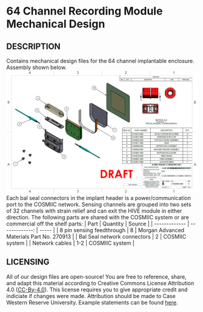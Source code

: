 # 64 Channel Recording Module Mechanical Design

## DESCRIPTION
Contains mechanical design files for the 64 channel implantable enclosure. Assembly shown below.
![alt text](HIVEassembly.PNG?raw=true "HIVE 64 Channel Assembly")
Each bal seal connectors in the implant header is a power/communication port to the COSMIIC network. Sensing channels are grouped into two sets of 32 channels with strain relief and can exit the HIVE module in either direction. The following parts are shared with the COSMIIC system or are commercial off the shelf parts:
| Part | Quantity | Source  |
| ------------- | -------------: | ----- |
| 8 pin sensing feedthrough | 8 | Morgan Advanced Materials Part No. 270913 |
| Bal Seal network connectors | 2 | COSMIIC system |
| Network cables | 1-2 | COSMIIC system |

## LICENSING
All of our design files are open-source! You are free to reference, share, and adapt this material according to Creative Commons License Attribution 4.0 ([CC-By-4.0](https://creativecommons.org/licenses/by/4.0/)). This license requires you to give appropriate credit and indiciate if changes were made. Attribution should be made to Case Western Reserve University. Example statements can be found [here](https://wiki.creativecommons.org/wiki/best_practices_for_attribution).
